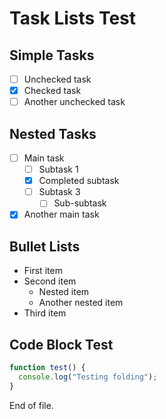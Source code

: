 # Task Lists Test

## Simple Tasks

- [ ] Unchecked task
- [x] Checked task  
- [ ] Another unchecked task

## Nested Tasks

- [ ] Main task
  - [ ] Subtask 1
  - [x] Completed subtask
  - [ ] Subtask 3
    - [ ] Sub-subtask
- [x] Another main task

## Bullet Lists

- First item
- Second item
  - Nested item
  - Another nested item
- Third item

## Code Block Test

```javascript
function test() {
  console.log("Testing folding");
}
```

End of file.